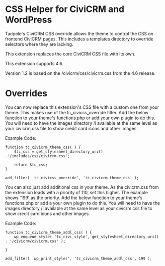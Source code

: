 # CSS Helper for CiviCRM and WordPress

Tadpole's CiviCRM CSS override allows the theme to control the CSS on frontend CiviCRM pages.
This includes a templates directory to override selectors where they are lacking.

This extension replaces the core CiviCRM CSS file with its own.

This extension supports 4.6.

Version 1.2 is based on the /civicrm/css/civicrm.css from the 4.6 release.

# Overrides
You can now replace this extension's CSS file  with a custom one from your theme. This makes use of the tc_civicss_override filter.
Add the below function to your theme's functions.php or add your own plugin to do this. 
You will need to have the images directory /i available at the same level as your civicrm.css file to show credit card icons and other images.

Example Code:

    function tc_civicrm_theme_css( ) {
        $tc_css = get_stylesheet_directory_uri() .'/includes/css/civicrm.css';

        return $tc_css;
    }

    add_filter( 'tc_civicss_override', 'tc_civicrm_theme_css' ); 

You can also just add additional css in your theme. As the civicrm.css from the extension loads with a priority of 110, set this higher.  The example shows '199' as the priority. Add the below function to your theme's functions.php or add a your own plugin to do this.   You will need to have the images directory /i  available at the same level as your civicrm.css file to show credit card icons and other images.

Example Code:

    function tc_civicrm_theme_addl_css( ) {
    	wp_enqueue_style( 'tc_civi_style', get_stylesheet_directory_uri() . '/civicrm/civicrm.css' );
    
    }
    
    add_filter( 'wp_print_styles', 'tc_civicrm_theme_addl_css', 199 ); 
